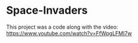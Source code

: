 # Space-Invaders

This project was a code along with the video: https://www.youtube.com/watch?v=FfWpgLFMI7w
